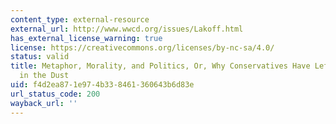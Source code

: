 ```yaml
---
content_type: external-resource
external_url: http://www.wwcd.org/issues/Lakoff.html
has_external_license_warning: true
license: https://creativecommons.org/licenses/by-nc-sa/4.0/
status: valid
title: Metaphor, Morality, and Politics, Or, Why Conservatives Have Left Liberals
  in the Dust
uid: f4d2ea87-1e97-4b33-8461-360643b6d83e
url_status_code: 200
wayback_url: ''
---
```


